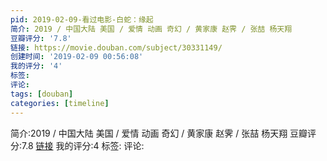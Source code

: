 ```yaml
---
pid: 2019-02-09-看过电影-白蛇：缘起
简介: 2019 / 中国大陆 美国 / 爱情 动画 奇幻 / 黄家康 赵霁 / 张喆 杨天翔
豆瓣评分: '7.8'
链接: https://movie.douban.com/subject/30331149/
创建时间: '2019-02-09 00:56:08'
我的评分: '4'
标签:
评论:
tags: [douban]
categories: [timeline]
---
```

简介:2019 / 中国大陆 美国 / 爱情 动画 奇幻 / 黄家康 赵霁 / 张喆 杨天翔
豆瓣评分:7.8
[链接](https://movie.douban.com/subject/30331149/)
我的评分:4
标签:
评论:
